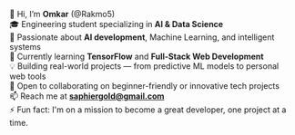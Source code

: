 👋 Hi, I’m **Omkar** (@Rakmo5)  
🎓 Engineering student specializing in **AI & Data Science**  
🤖 Passionate about **AI development**, Machine Learning, and intelligent systems  
🌱 Currently learning **TensorFlow** and **Full-Stack Web Development**  
💡 Building real-world projects — from predictive ML models to personal web tools  
💞️ Open to collaborating on beginner-friendly or innovative tech projects  
📫 Reach me at **saphiergold@gmail.com**  
⚡ Fun fact: I'm on a mission to become a great developer, one project at a time.


<!---
Rakmo5/Rakmo5 is a ✨ special ✨ repository because its `README.md` (this file) appears on your GitHub profile.
You can click the Preview link to take a look at your changes.
--->

